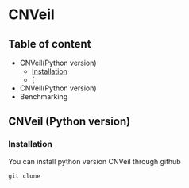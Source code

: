 # CNVeil

## Table of content
- CNVeil(Python version)
  - [Installation](#install-through-github)
  - [
- CNVeil(Python version)
- Benchmarking

## CNVeil (Python version)
### Installation

You can install python version CNVeil through github
```
git clone 
```
